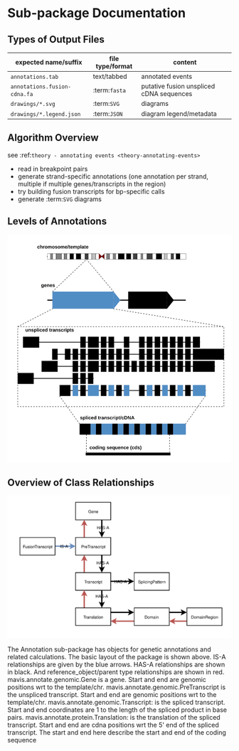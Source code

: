# Sub-package Documentation


## Types of Output Files

| expected name/suffix           | file type/format | content                                  |
| ------------------------------ | ---------------- | ---------------------------------------- |
| ``annotations.tab``            | text/tabbed      | annotated events                         |
| ``annotations.fusion-cdna.fa`` | :term:`fasta`    | putative fusion unspliced cDNA sequences |
| ``drawings/*.svg``             | :term:`SVG`      | diagrams                                 |
| ``drawings/*.legend.json``     | :term:`JSON`     | diagram legend/metadata                  |


## Algorithm Overview

see :ref:`theory - annotating events <theory-annotating-events>`

- read in breakpoint pairs
- generate strand-specific annotations (one annotation per strand, multiple if multiple genes/transcripts in the region)
- try building fusion transcripts for bp-specific calls
- generate :term:`SVG` diagrams

## Levels of Annotations

![](../../../images/feature_levels.svg)


## Overview of Class Relationships

![](../../../images/annotation_model.svg)

The Annotation sub-package has objects for genetic annotations and related calculations. The basic layout of the
package is shown above. IS-A relationships are given by the blue arrows. HAS-A relationships are shown in black.
And reference_object/parent
type relationships are shown in red. mavis.annotate.genomic.Gene is a gene. Start and end are
genomic positions wrt to the template/chr. mavis.annotate.genomic.PreTranscript is the
unspliced transcript. Start and end are genomic positions wrt to the template/chr.
mavis.annotate.genomic.Transcript: is the spliced transcript. Start and end coordinates are
1 to the length of the spliced product in base pairs.
mavis.annotate.protein.Translation: is the translation of the spliced transcript. Start and
end are cdna positions wrt the 5' end of the spliced transcript. The start and end here describe the start and end
of the coding sequence

